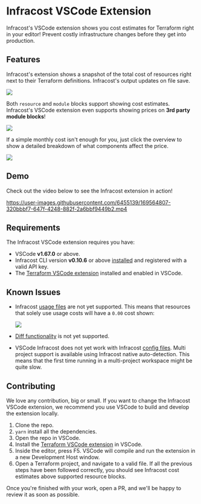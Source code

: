 # Infracost VSCode Extension

Infracost's VSCode extension shows you cost estimates for Terraform right in your editor! Prevent costly infrastructure changes before they get into production.

## Features

Infracost's extension shows a snapshot of the total cost of resources right next to their Terraform definitions. Infracost's output updates on file save.

![](https://github.com/infracost/vscode-infracost/blob/master/.github/assets/resource-costs.gif?raw=true)

Both `resource` and `module` blocks support showing cost estimates. Infracost's VSCode extension even supports showing prices on **3rd party module blocks**! 


![](https://github.com/infracost/vscode-infracost/blob/master/.github/assets/module-support.gif?raw=true)

If a simple monthly cost isn't enough for you, just click the overview to show a detailed breakdown of what components affect the price.

![](https://github.com/infracost/vscode-infracost/blob/master/.github/assets/cost-webview.gif?raw=true)

## Demo

Check out the video below to see the Infracost extension in action!

https://user-images.githubusercontent.com/6455139/169564807-320bbbf7-647f-4248-882f-2a6bbf9449b2.mp4

## Requirements

The Infracost VSCode extension requires you have:

* VSCode **v1.67.0** or above.
* Infracost CLI version **v0.10.6** or above [installed](https://www.infracost.io/docs) and registered with a valid API key.
* The [Terraform VSCode extension](https://marketplace.visualstudio.com/items?itemName=HashiCorp.terraform) installed and enabled in VSCode.

## Known Issues

* Infracost [usage files](https://www.infracost.io/docs/features/usage_based_resources/) are not yet supported. This means that resources that solely use usage costs will have a `0.00` cost shown:
  
  ![](https://github.com/infracost/vscode-infracost/blob/master/.github/assets/zero-cost.png?raw=true)
* [Diff functionality](https://www.infracost.io/docs/features/cli_commands/#diff) is not yet supported.
* VSCode Infracost does not yet work with Infracost [config files](https://www.infracost.io/docs/features/config_file/). Multi project support is available using Infracost native auto-detection.
  This means that the first time running in a multi-project workspace might be quite slow.

## Contributing

We love any contribution, big or small. If you want to change the Infracost VSCode extension, we recommend you use VSCode to build and develop the extension locally.

1. Clone the repo.
2. `yarn` install all the dependencies.
3. Open the repo in VSCode.
4. Install the [Terraform VSCode extension](https://marketplace.visualstudio.com/items?itemName=HashiCorp.terraform) in VSCode.
5. Inside the editor, press F5. VSCode will compile and run the extension in a new Development Host window.
6. Open a Terraform project, and navigate to a valid file. If all the previous steps have been followed correctly, you should see Infracost cost estimates above supported resource blocks.

Once you're finished with your work, open a PR, and we'll be happy to review it as soon as possible. 
